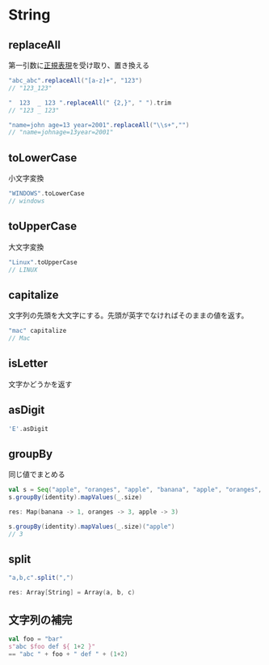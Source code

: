 # String

## replaceAll

第一引数に[正規表現](http://d.hatena.ne.jp/keyword/%C0%B5%B5%AC%C9%BD%B8%BD)を受け取り、置き換える

```scala
"abc_abc".replaceAll("[a-z]+", "123")
// "123_123"

"  123  _ 123 ".replaceAll(" {2,}", " ").trim
// "123 _ 123"

"name=john age=13 year=2001".replaceAll("\\s+","")
// "name=johnage=13year=2001"
```

## toLowerCase

小文字変換

```scala
"WINDOWS".toLowerCase
// windows
```

## toUpperCase

大文字変換

```scala
"Linux".toUpperCase 
// LINUX
```

## capitalize

文字列の先頭を大文字にする。先頭が英字でなければそのままの値を返す。

```scala
"mac" capitalize
// Mac
```

## isLetter

文字かどうかを返す

## asDigit

```scala
'E'.asDigit
```

## groupBy

同じ値でまとめる

```scala
val s = Seq("apple", "oranges", "apple", "banana", "apple", "oranges", "oranges")
s.groupBy(identity).mapValues(_.size)

res: Map(banana -> 1, oranges -> 3, apple -> 3)

s.groupBy(identity).mapValues(_.size)("apple")
// 3
```

## split

```scala
"a,b,c".split(",")

res: Array[String] = Array(a, b, c)
```

## 文字列の補完

```scala
val foo = "bar"
s"abc $foo def ${ 1+2 }"
== "abc " + foo + " def " + (1+2)
```

